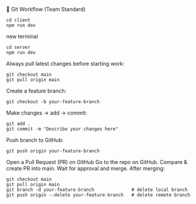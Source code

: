 🔀 Git Workflow (Team Standard)


```
cd client
npm run dev
```
new terminal

```
cd server
npm run dev
```
Always pull latest changes before starting work:
```
git checkout main
git pull origin main
```
Create a feature branch:
```
git checkout -b your-feature-branch
```
Make changes → add → commit:
```
git add .
git commit -m "Describe your changes here"
```
Push branch to GitHub:
```
git push origin your-feature-branch
```
Open a Pull Request (PR) on GitHub
Go to the repo on GitHub.
Compare & create PR into main.
Wait for approval and merge.
After merging:
```
git checkout main
git pull origin main
git branch -d your-feature-branch              # delete local branch
git push origin --delete your-feature-branch   # delete remote branch
```
